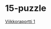# 15-puzzle

[Viikkoraportti 1](https://github.com/essitepp/15-puzzle/blob/master/dokumentaatio/viikkoraportti1.md)
